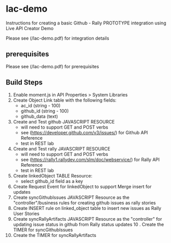 # lac-demo
Instructions for creating a basic Github - Rally PROTOTYPE integration using Live API Creator Demo

Please see (/lac-demo.pdf) for integration details 

## prerequisites
Please see (/lac-demo.pdf) for prerequisites

## Build Steps
1.  Enable moment.js in API Properties > System Libraries 
2.  Create Object Link table with the following fields:
      - ac_id (string - 100)
      - github_id (string - 100)
      - github_data (text) 
3.  Create and Test github JAVASCRIPT RESOURCE
      - will need to support GET and POST verbs 
      - see (https://developer.github.com/v3/issues/) for Github API Reference 
      - test in REST lab
4.  Create and Test rally JAVASCRIPT RESOURCE
      - will need to support GET and POST verbs 
      - see (https://rally1.rallydev.com/slm/doc/webservice/) for Rally API Reference 
      - test in REST lab
5.  Create linkedObject TABLE Resource:
      - select github_id field as a key 
6.  Create Request Event for linkedObject to support Merge insert for updates 
7.  Create syncGithubIssues JAVASCRIPT Resource as the "controller"/business rules for creating github issues as rally stories 
8.  Create INSERT rule on linked_object table to insert new issues as Rally User Stories
9.  Create syncRallyArtifacts JAVASCRIPT Resource as the "controller" for updating issue status in github from Rally status updates 
10 . Create the TIMER for syncGithubIssues
11.  Create the TIMER for syncRallyArtifacts 

 
